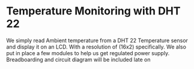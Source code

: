# Temperature Monitoring with DHT 22 
We simply read Ambient temperature from a DHT 22 Temperature sensor and display it on an LCD. With a resolution of (16x2) specifically. We also put in place a few modules to help us get regulated power supply.
Breadboarding and circuit diagram will be included late on
